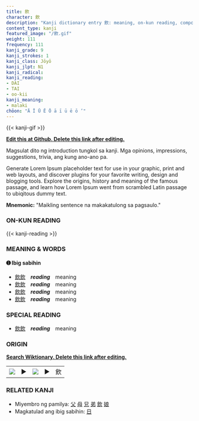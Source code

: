 ```yaml
---
title: 飲
character: 飲
description: "Kanji dictionary entry 飲: meaning, on-kun reading, compounds, origin, related kanji"
content_type: kanji
featured_image: "/飲.gif"
weight: 111
frequency: 111
kanji_grade: 9
kanji_strokes: 1
kanji_class: Jōyō
kanji_jlpt: N1
kanji_radical: 
kanji_reading: 
- DAI
- TAI
- oo-kii
kanji_meaning:
- malaki
chōon: "Ā Ī Ū Ē Ō ā ī ū ē ō ’"
---
```

[//]: # (Don't edit the line below. Kanji animated GIF code is automatically generated.)
{{< kanji-gif >}}

[//]: # (Edit below this line.)

**[Edit this at Github. Delete this link after editing.](https://github.com/tim0g/tim/tree/main/content/kanji/飲/index.md)**

Magsulat dito ng introduction tungkol sa kanji. Mga opinions, impressions, suggestions, trivia, ang kung ano-ano pa.

Generate Lorem Ipsum placeholder text for use in your graphic, print and web layouts, and discover plugins for your favorite writing, design and blogging tools. Explore the origins, history and meaning of the famous passage, and learn how Lorem Ipsum went from scrambled Latin passage to ubiqitous dummy text.
 
**Mnemonic:** "Maikling sentence na makakatulong sa pagsaulo."

### ON-KUN READING

[//]: # (Don't edit the line below. ON-KUN READING code is automatically generated.)
{{< kanji-reading >}}

### MEANING & WORDS

#### ➊ **Ibig sabihin**
  - [飲](../飲)[飲](../飲)　***reading***　meaning
  - [飲](../飲)[飲](../飲)　***reading***　meaning
  - [飲](../飲)[飲](../飲)　***reading***　meaning
  - [飲](../飲)[飲](../飲)　***reading***　meaning

### SPECIAL READING
  - [飲](../飲)[飲](../飲)　***reading***　meaning

### ORIGIN

**[Search Wiktionary. Delete this link after editing.](https://wiktionary.org/wiki/飲)**
<table class="kanji-table"><tr><td>
<img src="60px-飲-bronze.svg.png">
</td><td>▶</td><td>
<img src="60px-飲-oracle.svg.png">
</td><td>▶</td>
<td class="kanji-origin">飲</td>
</tr></table>

### RELATED KANJI
- Miyembro ng pamilya: [父](../父) [母](../母) [兄](../兄) [弟](../弟) [飲](../飲) [娘](../娘)
- Magkatulad ang ibig sabihin: [日](../日)
